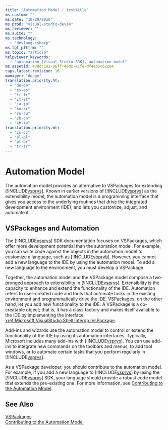 ```yaml
---
title: "Automation Model | testtitle"
ms.custom: ""
ms.date: "10/20/2016"
ms.prod: "visual-studio-dev14"
ms.reviewer: ""
ms.suite: ""
ms.technology: 
  - "devlang-csharp"
ms.tgt_pltfrm: ""
ms.topic: "article"
helpviewer_keywords: 
  - "automation [Visual Studio SDK], automation model"
ms.assetid: 48ddc192-96ff-46dc-a1fe-df4eb5c62c84
caps.latest.revision: 16
manager: "douge"
translation.priority.ht: 
  - "de-de"
  - "es-es"
  - "fr-fr"
  - "it-it"
  - "ja-jp"
  - "ko-kr"
  - "ru-ru"
  - "zh-cn"
  - "zh-tw"
translation.priority.mt: 
  - "cs-cz"
  - "pl-pl"
  - "pt-br"
  - "tr-tr"
---
```

# Automation Model
The automation model provides an alternative to VSPackages for extending [!INCLUDE[vsprvs](../code-quality/includes/vsprvs_md.md)]. Known in earlier versions of [!INCLUDE[vsprvs](../code-quality/includes/vsprvs_md.md)] as the extensibility model, the automation model is a programming interface that gives you access to the underlying routines that drive the integrated development environment (IDE), and lets you customize, adjust, and automate it.  
  
## VSPackages and Automation  
 The [!INCLUDE[vsprvs](../code-quality/includes/vsprvs_md.md)] SDK documentation focuses on VSPackages, which offer more development potential than the automation model. For example, you can write code against the objects in the automation model to customize a language, such as [!INCLUDE[vbprvb](../code-quality/includes/vbprvb_md.md)]. However, you cannot add a new language to the IDE by using the automation model. To add a new language to the environment, you must develop a VSPackage.  
  
 Together, the automation model and the VSPackage model compose a two-pronged approach to extensibility in [!INCLUDE[vsprvs](../code-quality/includes/vsprvs_md.md)]. Extensibility is the capacity to enhance and extend the functionality of the IDE. Automation refers to user-created code and tools that automate tasks in the existing environment and programmatically drive the IDE. VSPackages, on the other hand, let you add new functionality to the IDE. A VSPackage is a co-creatable object; that is, it has a class factory and makes itself available to the IDE by implementing the interface <xref:Microsoft.VisualStudio.Shell.Interop.IVsPackage>.  
  
 Add-ins and wizards use the automation model to control or extend the functionality of the IDE by using its automation interfaces. Typically, Microsoft includes many add-ins with [!INCLUDE[vsprvs](../code-quality/includes/vsprvs_md.md)]. You can use add-ins to integrate new commands on the toolbars and menus, to add tool windows, or to automate certain tasks that you perform regularly in [!INCLUDE[vsprvs](../code-quality/includes/vsprvs_md.md)].  
  
 As a VSPackage developer, you should contribute to the automation model. For example, if you add a new language to [!INCLUDE[vsprvs](../code-quality/includes/vsprvs_md.md)] by using the [!INCLUDE[vsprvs](../code-quality/includes/vsprvs_md.md)] SDK, your language should provide a robust code model that extends the pre-existing one. For more information, see [Contributing to the Automation Model](../extensibility-internals/contributing-to-the-automation-model.md).  
  
## See Also  
 [VSPackages](../extensibility-internals/vspackages.md)   
 [Contributing to the Automation Model](../extensibility-internals/contributing-to-the-automation-model.md)